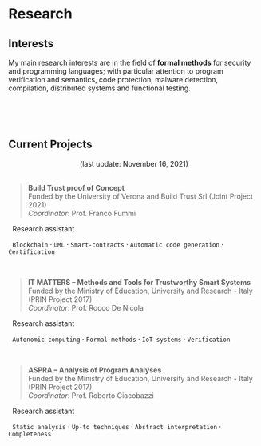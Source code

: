 # Research


## Interests

My main research interests are in the field of **formal methods** for security and programming languages; with particular attention to program verification and semantics, code protection, malware detection, compilation, distributed systems and functional testing.

<img src="" id="kwimg">

<br><br>

## Current Projects

<center> (last update: November 16, 2021) </center>

<br>

> **Build Trust proof of Concept** &nbsp; <a href="https://www.di.univr.it/?ent=progetto&id=5648&lang=en" target="_blank" rel="noopener noreferrer"><i class="fas fa-link"></i></a> <br> Funded by the University of Verona and Build Trust Srl (Joint Project 2021) <br> *Coordinator*: Prof. Franco Fummi

<i class="fas fa-pencil-ruler"></i> &nbsp; Research assistant

<i class="fas fa-tags"></i> &nbsp; `Blockchain` &middot; `UML` &middot; `Smart-contracts` &middot; `Automatic code generation` &middot; `Certification`

<br>

> **IT MATTERS – Methods and Tools for Trustworthy Smart Systems** &nbsp; <a href="http://itmatters.imtlucca.it" target="_blank" rel="noopener noreferrer"><i class="fas fa-link"></i></a> <br> Funded by the Ministry of Education, University and Research - Italy (PRIN Project 2017) <br> *Coordinator*: Prof. Rocco De Nicola

<i class="fas fa-pencil-ruler"></i> &nbsp; Research assistant

<i class="fas fa-tags"></i> &nbsp; `Autonomic computing` &middot; `Formal methods` &middot; `IoT systems` &middot; `Verification`

<br>

> **ASPRA – Analysis of Program Analyses** <br> Funded by the Ministry of Education, University and Research - Italy (PRIN Project 2017) <br> *Coordinator*: Prof. Roberto Giacobazzi

<i class="fas fa-pencil-ruler"></i> &nbsp; Research assistant

<i class="fas fa-tags"></i> &nbsp; `Static analysis` &middot; `Up-to techniques` &middot; `Abstract interpretation` &middot; `Completeness`

<br>

